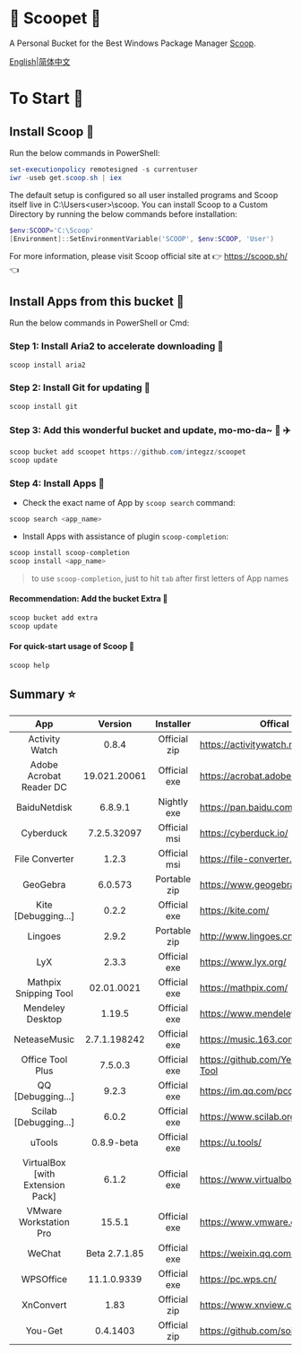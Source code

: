 <div align="left">
<h1 align="left"> 🍨 Scoopet 🍨 </h1>

<p> A Personal Bucket for the Best Windows Package Manager <a href="https://github.com/lukesampson/scoop">Scoop</a>.
</p>

<p align="left">
        <a href="README.md">English</a>|<a href="README_CN.md">简体中文</a>
</p>
</div>

# To Start 🏃

## Install Scoop 🚴

Run the below commands in PowerShell:

```powershell
set-executionpolicy remotesigned -s currentuser
iwr -useb get.scoop.sh | iex
```

The default setup is configured so all user installed programs and Scoop itself live in C:\Users\<user>\scoop. You can install Scoop to a Custom Directory by running the below commands before installation:

```powershell
$env:SCOOP='C:\Scoop'
[Environment]::SetEnvironmentVariable('SCOOP', $env:SCOOP, 'User')
```

For more information, please visit Scoop official site at 👉 https://scoop.sh/ 👈

## Install Apps from this bucket 🚗

Run the below commands in PowerShell or Cmd:

### Step 1: Install Aria2 to accelerate downloading 🚅

```powershell
scoop install aria2
```

### Step 2: Install Git for updating 🎫

```powershell
scoop install git
```

### Step 3: Add this wonderful bucket and update, mo-mo-da~ 💋 ✈️

```powershell
scoop bucket add scoopet https://github.com/integzz/scoopet
scoop update
```

### Step 4: Install Apps 🚀

- Check the exact name of App by `scoop search` command:

```powershell
scoop search <app_name>
```

- Install Apps with assistance of plugin `scoop-completion`:

```powershell
scoop install scoop-completion
scoop install <app_name>
```

> to use `scoop-completion`, just to hit `tab` after first letters of App names

#### Recommendation: Add the bucket Extra 💯

```powershell
scoop bucket add extra
scoop update
```

#### For quick-start usage of Scoop 📖

```powershell
scoop help
```

## Summary ⭐️

|               App                |    Version    |  Installer   | Offical site                            |
| :------------------------------: | :-----------: | :----------: | --------------------------------------- |
|          Activity Watch          |     0.8.4     | Official zip | https://activitywatch.net/              |
|     Adobe Acrobat Reader DC      | 19.021.20061  | Official exe | https://acrobat.adobe.com/              |
|           BaiduNetdisk           |    6.8.9.1    | Nightly exe  | https://pan.baidu.com/                  |
|            Cyberduck             |  7.2.5.32097  | Official msi | https://cyberduck.io/                   |
|          File Converter          |     1.2.3     | Official msi | https://file-converter.org/             |
|             GeoGebra             |    6.0.573    | Portable zip | https://www.geogebra.org/               |
|       Kite [Debugging...]        |     0.2.2     | Official exe | https://kite.com/                       |
|             Lingoes              |     2.9.2     | Portable zip | http://www.lingoes.cn/                  |
|               LyX                |     2.3.3     | Official exe | https://www.lyx.org/                    |
|      Mathpix Snipping Tool       |  02.01.0021   | Official exe | https://mathpix.com/                    |
|         Mendeley Desktop         |    1.19.5     | Official exe | https://www.mendeley.com/               |
|           NeteaseMusic           | 2.7.1.198242  | Official exe | https://music.163.com/                  |
|         Office Tool Plus         |    7.5.0.3    | Official exe | https://github.com/YerongAI/Office-Tool |
|        QQ [Debugging...]         |     9.2.3     | Official exe | https://im.qq.com/pcqq/                 |
|      Scilab [Debugging...]       |     6.0.2     | Official exe | https://www.scilab.org/                 |
|              uTools              |  0.8.9-beta   | Official exe | https://u.tools/                        |
| VirtualBox [with Extension Pack] |     6.1.2     | Official exe | https://www.virtualbox.org/             |
|      VMware Workstation Pro      |    15.5.1     | Official exe | https://www.vmware.com/                 |
|              WeChat              | Beta 2.7.1.85 | Official exe | https://weixin.qq.com/                  |
|            WPSOffice             |  11.1.0.9339  | Official exe | https://pc.wps.cn/                      |
|            XnConvert             |     1.83      | Official zip | https://www.xnview.com/en/xnconvert/    |
|             You-Get              |   0.4.1403    | Official zip | https://github.com/soimort/you-get      |
